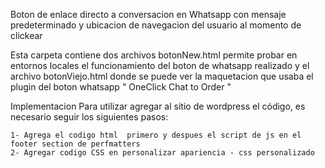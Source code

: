Boton de enlace directo a conversacion en Whatsapp con mensaje predeterminado y ubicacion de navegacion del usuario al momento de clickear

Esta carpeta contiene dos archivos botonNew.html permite probar en entornos locales el funcionamiento del boton de whatsapp realizado y el archivo botonViejo.html donde se puede ver la maquetacion que usaba el plugin del boton whatsapp " OneClick Chat to Order "

Implementacion
Para utilizar agregar al sitio de wordpress el código, es necesario seguir los siguientes pasos:

    1- Agrega el codigo html  primero y despues el script de js en el footer section de perfmatters
    2- Agregar codigo CSS en personalizar apariencia - css personalizado


